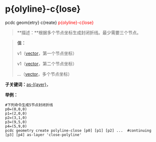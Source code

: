 # p{olyline}-c{lose}
pcdc geom{etry} c{reate} <span style='color: red;'>p{olyline}-c{lose}</span>
> **描述：**根据多个节点坐标生成封闭折线。最少需要三个节点。

> 
> **值：**
> 
> v1（[vector](数据类型/vector/)，第一个节点坐标）
> 
> v1（[vector](数据类型/vector/)，第二个节点坐标）
> 
> ...（[vector](数据类型/vector/)，多个节点坐标）

**子关键词：**[as-l{ayer}](geom{etry}/c{reate}/p{olyline}-c{lose}/as-l{ayer}/)，


**举例：**
```
#下列命令生成5节点封闭折线
p0=(0,0,0)
p1=(2,0,0)
p2=(3,1,0)
p3=(9,5,0)
p4=(5,9,0)
pcdc geometry create polyline-close [p0] [p1] [p2] ...  #continuing
[p3] [p4] as-layer 'close-polyline'

```
